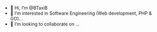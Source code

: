 - 👋 Hi, I’m @BTaxiB
- 👀 I’m interested in Software Engineering (Web development, PHP & GO)...
- 💞️ I’m looking to collaborate on ...

<!---
BTaxiB/BTaxiB is a ✨ special ✨ repository because its `README.md` (this file) appears on your GitHub profile.
You can click the Preview link to take a look at your changes.
--->
